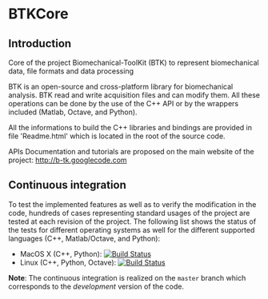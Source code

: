 BTKCore
=======

Introduction
------------

Core of the project Biomechanical-ToolKit (BTK) to represent biomechanical data, file formats and data processing

BTK is an open-source and cross-platform library for biomechanical analysis. BTK read and write acquisition files and can modify them. All these operations can be done by the use of the C++ API or by the wrappers included (Matlab, Octave, and Python).

All the informations to build the C++ libraries and bindings are provided in file 'Readme.html' which is located in the root of the source code.

APIs Documentation and tutorials are proposed on the main website of the project: http://b-tk.googlecode.com

Continuous integration
----------------------

To test the implemented features as well as to verify the modification in the code, hundreds of cases representing standard usages of the project are tested at each revision of the project.
The following list shows the status of the tests for different operating systems as well for the different supported languages (C++, Matlab/Octave, and Python):

 * MacOS X (C++, Python): [![Build Status](https://travis-ci.org/Biomechanical-ToolKit/BTKCore.png?branch=master)](https://travis-ci.org/Biomechanical-ToolKit/BTKCore)
 * Linux (C++, Python, Octave): [![Build Status](https://drone.io/Biomechanical-ToolKit/b-tk.core/status.png)](https://drone.io/Biomechanical-ToolKit/b-tk.core/latest)

 **Note**: The continuous integration is realized on the `master` branch which corresponds to the *development* version of the code.

